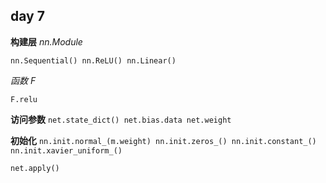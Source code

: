 ## day 7
**构建层**
*nn.Module*

`nn.Sequential()
nn.ReLU()
nn.Linear()`

*函数 F*

`F.relu`

**访问参数**
`net.state_dict()
net.bias.data
net.weight`

**初始化**
`nn.init.normal_(m.weight)
nn.init.zeros_()
nn.init.constant_()
nn.init.xavier_uniform_()`

`net.apply()`

